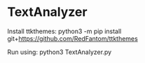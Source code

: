 # TextAnalyzer

Install ttkthemes:
python3 -m pip install git+https://github.com/RedFantom/ttkthemes

Run using:
python3 TextAnalyzer.py
